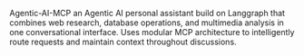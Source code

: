 Agentic-AI-MCP
an Agentic AI personal assistant build on Langgraph that combines web research, database operations, and multimedia analysis in one conversational interface. Uses modular MCP architecture to intelligently route requests and maintain context throughout discussions.
